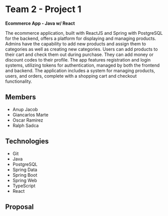 # Team 2 - Project 1
**Ecommerce App - Java w/ React**

The ecommerce application, built with ReactJS and Spring with PostgreSQL for the backend, offers a platform for displaying and managing products. Admins have the capability to add new products and assign them to categories as well as creating new categories. Users can add products to their cart and check them out during purchase. They can add money or discount codes to their profile. The app features registration and login systems, utilizing tokens for authentication, managed by both the frontend and backend. The application includes a system for managing products, users, and orders, complete with a shopping cart and checkout functionality. 

## Members
- Anup Jacob
- Giancarlos Marte
- Oscar Ramirez
- Ralph Sadca

## Technologies
- Git
- Java
- PostgreSQL
- Spring Data
- Spring Boot
- Spring Web
- TypeScript
- React

## Proposal
